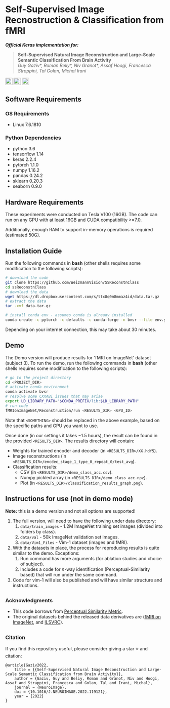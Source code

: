 # Self-Supervised Image Recnostruction & Classification from fMRI 

***Official Keras implementation for:***
> **Self-Supervised Natural Image Reconstruction and Large-Scale Semantic Classification From Brain Activity** \
> *Guy Gaziv\*, Roman Beliy\*, Niv Granot\*, Assaf Hoogi, Francesca Strappini, Tal Golan, Michal Irani*  

<a href="https://doi.org/10.1016/j.neuroimage.2022.119121" target="_blank"><img src="https://img.shields.io/badge/NeuroImage-paper-b31b1b.svg" height=22.5></a>
<a href="http://www.wisdom.weizmann.ac.il/~vision/SSReconstnClass/" target="_blank"><img src="https://img.shields.io/badge/-Project Page-yellowgreen.svg" height=22.5></a>
<a href="https://video.tau.ac.il/events/index.php?option=com_k2&view=item&id=10112:fmri&Itemid=550" target="_blank"><img src="https://img.shields.io/badge/-Summary Video-yellow.svg" height=22.5></a>

## Software Requirements
### OS Requirements
* Linux 7.6.1810

### Python Dependencies
* python 3.6
* tensorflow 1.14
* keras 2.2.4
* pytorch 1.1.0
* numpy 1.16.2
* pandas 0.24.2
* sklearn 0.20.3
* seaborn 0.9.0

## Hardware Requirements
These experiments were conducted on Tesla V100 (16GB). The code can run on any GPU with at least 16GB and CUDA
compatibility >=7.0.

Additionally, enough RAM to support in-memory operations is required (estimated 50G).

## Installation Guide
Run the following commands in **bash** (other shells requires some modification to the following scripts):
```bash
# download the code
git clone https://github.com/WeizmannVision/SSReconstnClass
cd ssReconstnClass
# download the data
wget https://dl.dropboxusercontent.com/s/ttx8q0m8mmaz4id/data.tar.gz
# extract the data
tar -xvf data.tar.gz

# install conda env - assumes conda is already installed
conda create -c pytorch -c defaults -c conda-forge -n bvsr --file env.yml
```
Depending on your internet connection, this may take about 30 minutes.

## Demo
The Demo version will produce results for 'fMRI on ImageNet' dataset (subject 3). To run the demo, run the following commands in **bash** (other shells requires some modification to the following scripts):
```bash
# go to the project directory
cd <PROJECT_DIR>
# activate conda environment
conda activate bvsr
# resolve some CXXABI issues that may arise
export LD_LIBRARY_PATH="$CONDA_PREFIX/lib:$LD_LIBRARY_PATH"
# run code
fMRIonImageNet/Reconstruction/run <RESULTS_DIR> <GPU_ID>
```
Note that `<SOMETHING>` should be replaced in the above example, based on the specific paths and GPU you want to use.

Once done (in our settings it takes ~1.5 hours), the result can be found in the provided `<RESULTS_DIR>`.
The results directory will contain:
* Weights for trained encoder and decoder (in `<RESULTS_DIR>/XX.hdf5`).
* Image reconstructions (in `<RESULTS_DIR>/encdec_stage_1_type_0_repeat_0/test_avg`).
* Classification results:
    - CSV (in `<RESULTS_DIR>/demo_class_acc.csv`).
    - Numpy pickled array (in `<RESULTS_DIR>/demo_class_acc.npz`).
    - Plot (in `<RESULTS_DIR>/classification_results_graph.png`).

## Instructions for use (not in demo mode)
**Note:** this is a demo version and not all options are supported!

1. The full version, will need to have the following under data directory:
    1. `data/train_images` - 1.2M ImageNet training set images (divided into folders by class).
    2. `data/val` - 50k ImageNet validation set images.
    3. `data/Vim1_Files` - Vim-1 dataset (images and fMRI).
2. With the datasets in place, the process for reproducing results is quite similar to the demo. Exceptions:
    1. Run command has more arguments (for ablation studies and choice of subject).
    2. Includes a code for _n_-way identification (Perceptual-Similarity based) that will run under the same command.
3. Code for vim-1 will also be published and will have similar structure and instructions.


##
### Acknowledgments
- This code borrows from [Perceptual Similarity Metric](https://github.com/richzhang/PerceptualSimilarity).
- The original datasets behind the released data derivatives are ([fMRI on ImageNet](https://openneuro.org/datasets/ds001246/versions/1.0.1), and [ILSVRC](https://image-net.org/challenges/LSVRC/index.php)).
##
### Citation
If you find this repository useful, please consider giving a star ⭐️ and citation:
```
@article{Gaziv2022,
	title = {{Self-Supervised Natural Image Reconstruction and Large-Scale Semantic Classification from Brain Activity}},
	author = {Gaziv, Guy and Beliy, Roman and Granot, Niv and Hoogi, Assaf and Strappini, Francesca and Golan, Tal and Irani, Michal},
	journal = {NeuroImage},
	doi = {10.1016/J.NEUROIMAGE.2022.119121},
	year = {2022}
}
```
